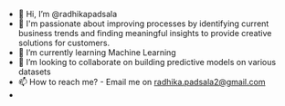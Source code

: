 - 👋 Hi, I’m @radhikapadsala
- 👀 I'm passionate about improving processes by identifying current business trends and finding meaningful insights 
to provide creative solutions for customers. 
- 🌱 I’m currently learning Machine Learning 
- 💞️ I’m looking to collaborate on building predictive models on various datasets
- 📫 How to reach me? - Email me on radhika.padsala2@gmail.com
- 
<!---
radhikapadsala/radhikapadsala is a ✨ special ✨ repository because its `README.md` (this file) appears on your GitHub profile.
You can click the Preview link to take a look at your changes.
--->
